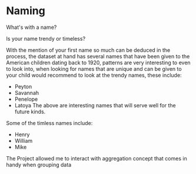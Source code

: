 # Naming
What's with a name?

Is your name trendy or timeless?

With the mention of your first name so much can be deduced in the process, the dataset at hand has several names that have been given to the American children dating back to 1920, patterns are very interesting to even to look into, when looking for names that are unique and can be given to your child would recommend to look at the trendy names, these include:
  * Peyton
  * Savannah
  * Penelope
  * Latoya
The above are interesting names that will serve well for the future kinds.

Some of the timless names include:
  * Henry
  * William
  * Mike

The Project allowed me to interact with aggregation concept that comes in handy when grouping data
